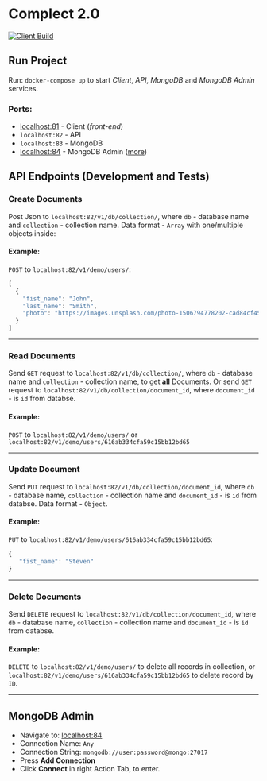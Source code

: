 # Complect 2.0
[![Client Build](https://github.com/complectco/complect-2.0/actions/workflows/client-public.yml/badge.svg)](https://github.com/complectco/complect-2.0/actions/workflows/client-public.yml)

## Run Project
Run: `docker-compose up` to start *Client*, *API*, *MongoDB* and *MongoDB Admin* services.

### Ports:
* [localhost:81](http://localhost:81/) - Client (*front-end*)
* `localhost:82` - API
* `localhost:83` - MongoDB
* [localhost:84](http://localhost:84/) - MongoDB Admin ([more](#mongodb-admin))


## API Endpoints (Development and Tests)

### Create Documents
Post Json to `localhost:82/v1/db/collection/`, where `db` - database name and `collection` - collection name. Data format - `Array` with one/multiple objects inside:

#### Example:
`POST` to `localhost:82/v1/demo/users/`:

```js
[
  {
    "fist_name": "John",
    "last_name": "Smith",
    "photo": "https://images.unsplash.com/photo-1506794778202-cad84cf45f1d?ixid=MnwxMjA3fDB8MHxzZWFyY2h8MTMyfHxwZW9wbGV8ZW58MHx8MHx8&ixlib=rb-1.2.1&auto=format&fit=crop&w=60&q=60"
  }
]
```
---

### Read Documents
Send `GET` request to `localhost:82/v1/db/collection/`, where `db` - database name and `collection` - collection name, to get **all** Documents. Or send `GET` request to `localhost:82/v1/db/collection/document_id`, where `document_id` - is `id` from databse.

#### Example:
`POST` to `localhost:82/v1/demo/users/` or `localhost:82/v1/demo/users/616ab334cfa59c15bb12bd65`

---

### Update Document
Send `PUT` request to `localhost:82/v1/db/collection/document_id`, where `db` - database name, `collection` - collection name and `document_id` - is `id` from databse. Data format - `Object`.

#### Example:
`PUT` to `localhost:82/v1/demo/users/616ab334cfa59c15bb12bd65`:

```js
{
   "fist_name": "Steven"
}
```

---

### Delete Documents
Send `DELETE` request to `localhost:82/v1/db/collection/document_id`, where `db` - database name, `collection` - collection name and `document_id` - is `id` from databse.

#### Example:
`DELETE` to `localhost:82/v1/demo/users/` to delete all records in collection, or `localhost:82/v1/demo/users/616ab334cfa59c15bb12bd65` to delete record by `ID`.

---

## MongoDB Admin
* Navigate to: [localhost:84](http://localhost:84/)
* Connection Name: `Any`
* Connection String: `mongodb://user:password@mongo:27017`
* Press **Add Connection**
* Click **Connect** in right Action Tab, to enter.
